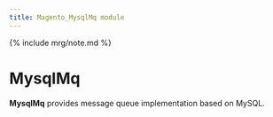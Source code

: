 ```yaml
---
title: Magento_MysqlMq module
---
```


{% include mrg/note.md %}

# MysqlMq

**MysqlMq** provides message queue implementation based on MySQL.


